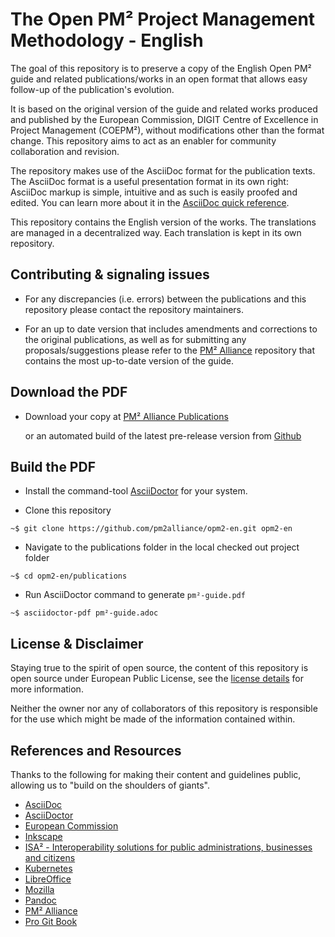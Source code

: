 # The Open PM² Project Management Methodology - English

The goal of this repository is to preserve a copy of the English Open PM² guide and related publications/works in an open format that allows easy follow-up of the publication's evolution. 

It is based on the original version of the guide and related works produced and published by the European Commission, DIGIT Centre of Excellence in Project Management (COEPM²), without modifications other than the format change. This repository aims to act as an enabler for community collaboration and revision.

The repository makes use of the AsciiDoc format for the publication texts. The AsciiDoc format is a useful presentation format in its own right: AsciiDoc markup is simple, intuitive and as such is easily proofed and edited. You can learn more about it in the [AsciiDoc quick reference](https://asciidoctor.org/docs/asciidoc-syntax-quick-reference/).

This repository contains the English version of the works. The translations are managed in a decentralized way. Each translation is kept in its own repository.

## Contributing & signaling issues

- For any discrepancies (i.e. errors) between the publications and this repository please contact the repository maintainers.

- For an up to date version that includes amendments and corrections to the original publications, as well as for submitting any proposals/suggestions please refer to the [PM² Alliance](https://github.com/pm2alliance) repository that contains the most up-to-date version of the guide.

## Download the PDF

- Download your copy at [PM² Alliance Publications](https://www.pm2alliance.eu/publications/)
  
  or an automated build of the latest pre-release version from [Github](https://github.com/as-op/opm2-en/blob/publish/pm%C2%B2-guide.pdf)

## Build the PDF

- Install the command-tool [AsciiDoctor](https://asciidoctor.org/#installation) for your system.

- Clone this repository
```console
~$ git clone https://github.com/pm2alliance/opm2-en.git opm2-en
```

- Navigate to the publications folder in the local checked out project folder
```console
~$ cd opm2-en/publications
```

- Run AsciiDoctor command to generate `pm²-guide.pdf`

```console
~$ asciidoctor-pdf pm²-guide.adoc
```


## License & Disclaimer

Staying true to the spirit of open source, the content of this repository is open source under European Public License, see the [license details](./LICENSE.md) for more information.

Neither the owner nor any of collaborators of this repository is responsible for the use which might be made of the information contained within.

## References and Resources
Thanks to the following for making their content and guidelines public, allowing us to "build on the shoulders of giants".
- [AsciiDoc](https://github.com/asciidoc)
- [AsciiDoctor](https://github.com/asciidoctor)
- [European Commission](https://ec.europa.eu)
- [Inkscape](https://github.com/inkscape)
- [ISA² - Interoperability solutions for public administrations, businesses and citizens](https://ec.europa.eu/isa2/home_en)
- [Kubernetes](https://github.com/kubernetes/)
- [LibreOffice](https://github.com/LibreOffice)
- [Mozilla](https://github.com/mozilla)
- [Pandoc](https://github.com/jgm/pandoc)
- [PM² Alliance](https://github.com/pm2alliance)
- [Pro Git Book](https://github.com/progit/progit2/)
